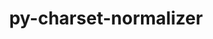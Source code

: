 ---
title: "py-charset-normalizer"
layout: cache
categories: [package, v0.18.1]
meta: {"versions": ["2.0.12"], "compilers": ["gcc@=7.3.1", "gcc@=7.5.0"], "oss": ["amzn2", "ubuntu18.04"], "platforms": ["linux"], "targets": ["aarch64", "graviton2", "x86_64", "x86_64_v3", "x86_64_v4"], "stacks": ["aws-isc", "aws-isc-aarch64", "data-vis-sdk", "e4s", "root"], "num_specs": 7, "num_specs_by_stack": {"root": 7, "aws-isc-aarch64": 2, "e4s": 2, "aws-isc": 2, "data-vis-sdk": 1}}
spec_details: [{"hash": "fhw7bn2kao53n5uese45p4ed4eked5yd", "compiler": "gcc@=7.3.1", "versions": ["2.0.12"], "os": "amzn2", "platform": "linux", "target": "aarch64", "variants": [], "stacks": ["root", "aws-isc-aarch64"], "size": "-", "tarball": "https://binaries.spack.io/v0.18.1/build_cache/linux-amzn2-aarch64/gcc-7.3.1/py-charset-normalizer-2.0.12/linux-amzn2-aarch64-gcc-7.3.1-py-charset-normalizer-2.0.12-fhw7bn2kao53n5uese45p4ed4eked5yd.spack"}, {"hash": "b7arw3em6z5f7suz2n5a2ju7smunkjd5", "compiler": "gcc@=7.3.1", "versions": ["2.0.12"], "os": "amzn2", "platform": "linux", "target": "graviton2", "variants": [], "stacks": ["root", "aws-isc-aarch64"], "size": "-", "tarball": "https://binaries.spack.io/v0.18.1/build_cache/linux-amzn2-graviton2/gcc-7.3.1/py-charset-normalizer-2.0.12/linux-amzn2-graviton2-gcc-7.3.1-py-charset-normalizer-2.0.12-b7arw3em6z5f7suz2n5a2ju7smunkjd5.spack"}, {"hash": "yqjsmg52imnkbecas5wzje7244wrrnm5", "compiler": "gcc@=7.5.0", "versions": ["2.0.12"], "os": "ubuntu18.04", "platform": "linux", "target": "x86_64", "variants": [], "stacks": ["e4s", "root"], "size": "-", "tarball": "https://binaries.spack.io/v0.18.1/build_cache/linux-ubuntu18.04-x86_64/gcc-7.5.0/py-charset-normalizer-2.0.12/linux-ubuntu18.04-x86_64-gcc-7.5.0-py-charset-normalizer-2.0.12-yqjsmg52imnkbecas5wzje7244wrrnm5.spack"}, {"hash": "nrtpszk553ltuidsnzktr56wjyapnjfc", "compiler": "gcc@=7.3.1", "versions": ["2.0.12"], "os": "amzn2", "platform": "linux", "target": "x86_64_v4", "variants": [], "stacks": ["root", "aws-isc"], "size": "-", "tarball": "https://binaries.spack.io/v0.18.1/build_cache/linux-amzn2-x86_64_v4/gcc-7.3.1/py-charset-normalizer-2.0.12/linux-amzn2-x86_64_v4-gcc-7.3.1-py-charset-normalizer-2.0.12-nrtpszk553ltuidsnzktr56wjyapnjfc.spack"}, {"hash": "dpl7sfh75gxnkiqudrdh6omxwcq64b4h", "compiler": "gcc@=7.5.0", "versions": ["2.0.12"], "os": "ubuntu18.04", "platform": "linux", "target": "x86_64", "variants": [], "stacks": ["e4s", "root"], "size": "-", "tarball": "https://binaries.spack.io/v0.18.1/build_cache/linux-ubuntu18.04-x86_64/gcc-7.5.0/py-charset-normalizer-2.0.12/linux-ubuntu18.04-x86_64-gcc-7.5.0-py-charset-normalizer-2.0.12-dpl7sfh75gxnkiqudrdh6omxwcq64b4h.spack"}, {"hash": "cj3oe34rune5oytdduci4rdabhh65lu2", "compiler": "gcc@=7.5.0", "versions": ["2.0.12"], "os": "ubuntu18.04", "platform": "linux", "target": "x86_64", "variants": [], "stacks": ["root", "data-vis-sdk"], "size": "-", "tarball": "https://binaries.spack.io/v0.18.1/build_cache/linux-ubuntu18.04-x86_64/gcc-7.5.0/py-charset-normalizer-2.0.12/linux-ubuntu18.04-x86_64-gcc-7.5.0-py-charset-normalizer-2.0.12-cj3oe34rune5oytdduci4rdabhh65lu2.spack"}, {"hash": "vvtq76ecgng5hjyaw554vwckmtvzx3du", "compiler": "gcc@=7.3.1", "versions": ["2.0.12"], "os": "amzn2", "platform": "linux", "target": "x86_64_v3", "variants": [], "stacks": ["root", "aws-isc"], "size": "-", "tarball": "https://binaries.spack.io/v0.18.1/build_cache/linux-amzn2-x86_64_v3/gcc-7.3.1/py-charset-normalizer-2.0.12/linux-amzn2-x86_64_v3-gcc-7.3.1-py-charset-normalizer-2.0.12-vvtq76ecgng5hjyaw554vwckmtvzx3du.spack"}]
---